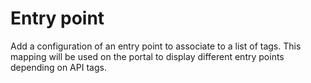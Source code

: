 # Entry point

Add a configuration of an entry point to associate to a list of tags. This mapping will be used on the portal to display different entry points depending on API tags.
